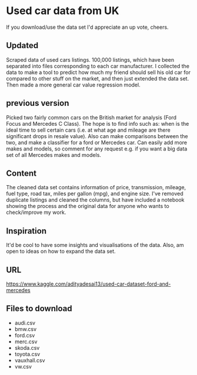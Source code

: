 # Used car data from UK

If you download/use the data set I'd appreciate an up vote, cheers.

## Updated
Scraped data of used cars listings. 100,000 listings, which have been separated into files corresponding to each car manufacturer. I collected the data to make a tool to predict how much my friend should sell his old car for compared to other stuff on the market, and then just extended the data set. Then made a more general car value regression model.

## previous version
Picked two fairly common cars on the British market for analysis (Ford Focus and Mercedes C Class). The hope is to find info such as: when is the ideal time to sell certain cars (i.e. at what age and mileage are there significant drops in resale value). Also can make comparisons between the two, and make a classifier for a ford or Mercedes car. Can easily add more makes and models, so comment for any request e.g. if you want a big data set of all Mercedes makes and models.

## Content
The cleaned data set contains information of price, transmission, mileage, fuel type, road tax, miles per gallon (mpg), and engine size. I've removed duplicate listings and cleaned the columns, but have included a notebook showing the process and the original data for anyone who wants to check/improve my work.

## Inspiration
It'd be cool to have some insights and visualisations of the data. Also, am open to ideas on how to expand the data set.

## URL
https://www.kaggle.com/adityadesai13/used-car-dataset-ford-and-mercedes

## Files to download
- audi.csv
- bmw.csv
- ford.csv
- merc.csv
- skoda.csv
- toyota.csv
- vauxhall.csv
- vw.csv 